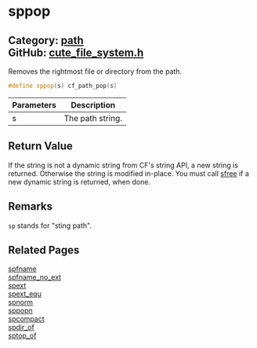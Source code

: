 [](../header.md ':include')

# sppop

Category: [path](/api_reference?id=path)  
GitHub: [cute_file_system.h](https://github.com/RandyGaul/cute_framework/blob/master/include/cute_file_system.h)  
---

Removes the rightmost file or directory from the path.

```cpp
#define sppop(s) cf_path_pop(s)
```

Parameters | Description
--- | ---
s | The path string.

## Return Value

If the string is not a dynamic string from CF's string API, a new string is returned. Otherwise the
string is modified in-place. You must call [sfree](/string/sfree.md) if a new dynamic string is returned, when done.

## Remarks

`sp` stands for "sting path".

## Related Pages

[spfname](/path/spfname.md)  
[spfname_no_ext](/path/spfname_no_ext.md)  
[spext](/path/spext.md)  
[spext_equ](/path/spext_equ.md)  
[spnorm](/path/spnorm.md)  
[sppopn](/path/sppopn.md)  
[spcompact](/path/spcompact.md)  
[spdir_of](/path/spdir_of.md)  
[sptop_of](/path/sptop_of.md)  
